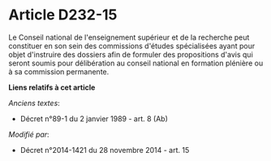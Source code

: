 # Article D232-15

Le Conseil national de l'enseignement supérieur et de la recherche peut constituer en son sein des commissions d'études
spécialisées ayant pour objet d'instruire des dossiers afin de formuler des propositions d'avis qui seront soumis pour
délibération au conseil national en formation plénière ou à sa commission permanente.

**Liens relatifs à cet article**

_Anciens textes_:

  - Décret n°89-1 du 2 janvier 1989 - art. 8 (Ab)

_Modifié par_:

  - Décret n°2014-1421 du 28 novembre 2014 - art. 15
